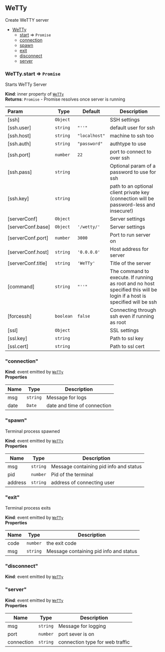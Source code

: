 ## WeTTy

Create WeTTY server

- [WeTTy](#module_WeTTy)
  - [start](#module_WeTTy..start) ⇒ `Promise`
  - [connection](#event_connection)
  - [spawn](#event_spawn)
  - [exit](#event_exit)
  - [disconnect](#event_disconnect)
  - [server](#event_server)

### WeTTy.start ⇒ `Promise`

Starts WeTTy Server

**Kind**: inner property of [`WeTTy`](#module_WeTTy)  
**Returns**: `Promise` - Promise resolves once server is running

| Param              | Type      | Default       | Description                                                                                                            |
| :----------------- | --------- | ------------- | ---------------------------------------------------------------------------------------------------------------------- |
| [ssh]              | `Object`  |               | SSH settings                                                                                                           |
| [ssh.user]         | `string`  | `"''"`        | default user for ssh                                                                                                   |
| [ssh.host]         | `string`  | `"localhost"` | machine to ssh too                                                                                                     |
| [ssh.auth]         | `string`  | `"password"`  | authtype to use                                                                                                        |
| [ssh.port]         | `number`  | `22`          | port to connect to over ssh                                                                                            |
| [ssh.pass]         | `string`  |               | Optional param of a password to use for ssh                                                                            |
| [ssh.key]          | `string`  |               | path to an optional client private key (connection will be password-less and insecure!)                                |
| [serverConf]       | `Object`  |               | Server settings                                                                                                        |
| [serverConf.base]  | `Object`  | `'/wetty/'`   | Server settings                                                                                                        |
| [serverConf.port]  | `number`  | `3000`        | Port to run server on                                                                                                  |
| [serverConf.host]  | `string`  | `'0.0.0.0'`   | Host address for server                                                                                                |
| [serverConf.title] | `string`  | `'WeTTy'`     | Title of the server                                                                                                    |
| [command]          | `string`  | `"''"`        | The command to execute. If running as root and no host specified this will be login if a host is specified will be ssh |
| [forcessh]         | `boolean` | `false`       | Connecting through ssh even if running as root                                                                         |
| [ssl]              | `Object`  |               | SSL settings                                                                                                           |
| [ssl.key]          | `string`  |               | Path to ssl key                                                                                                        |
| [ssl.cert]         | `string`  |               | Path to ssl cert                                                                                                       |

### "connection"

**Kind**: event emitted by [`WeTTy`](#module_WeTTy)  
**Properties**

| Name | Type     | Description                 |
| ---- | -------- | --------------------------- |
| msg  | `string` | Message for logs            |
| date | `Date`   | date and time of connection |

### "spawn"

Terminal process spawned

**Kind**: event emitted by [`WeTTy`](#module_WeTTy)  
**Properties**

| Name    | Type     | Description                            |
| ------- | -------- | -------------------------------------- |
| msg     | `string` | Message containing pid info and status |
| pid     | `number` | Pid of the terminal                    |
| address | `string` | address of connecting user             |

### "exit"

Terminal process exits

**Kind**: event emitted by [`WeTTy`](#module_WeTTy)  
**Properties**

| Name | Type     | Description                            |
| ---- | -------- | -------------------------------------- |
| code | `number` | the exit code                          |
| msg  | `string` | Message containing pid info and status |

### "disconnect"

**Kind**: event emitted by [`WeTTy`](#module_WeTTy)

### "server"

**Kind**: event emitted by [`WeTTy`](#module_WeTTy)  
**Properties**

| Name       | Type     | Description                     |
| ---------- | -------- | ------------------------------- |
| msg        | `string` | Message for logging             |
| port       | `number` | port sever is on                |
| connection | `string` | connection type for web traffic |
